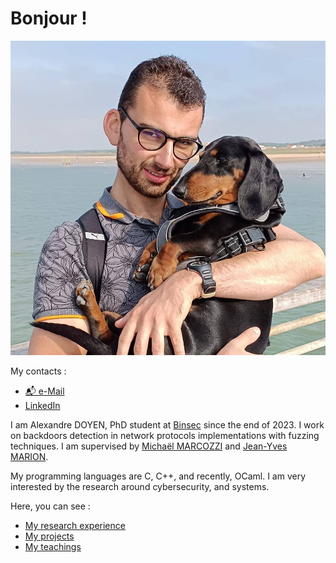 # Bonjour !

![My picture](/img/PP.jpg)

My contacts :
- [📬 e-Mail](mailto:alexandre.doyen@cea.fr)
- [LinkedIn](https://fr.linkedin.com/in/alexandre-doyen-1aa035172)

I am Alexandre DOYEN, PhD student at [Binsec](https://binsec.github.io/) since the end of 2023. I work on backdoors detection in network protocols implementations with fuzzing techniques. I am supervised by [Michaël MARCOZZI](https://sites.google.com/view/michaelmarcozzi) and [Jean-Yves MARION](https://members.loria.fr/JYMarion/cv/).

My programming languages are C, C++, and recently, OCaml. I am very interested by the research around cybersecurity, and systems.

Here, you can see :
- [My research experience](/en/research_experience)
- [My projects](/en/projects)
- [My teachings](/en/teachings)
